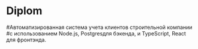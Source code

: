 # Diplom
#Автоматизированная система учета клиентов строительной компании
#с использованием Node.js, Postgresдля бэкенда, и TypeScript, React для фронтэнда. 
